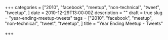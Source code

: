 +++
categories = ["2010", "facebook", "meetup", "non-technical", "tweet", "tweetup", ]
date = 2010-12-29T13:00:00Z
description = ""
draft = true
slug = "year-ending-meetup-tweets"
tags = ["2010", "facebook", "meetup", "non-technical", "tweet", "tweetup", ]
title = "Year Ending Meetup - Tweets"

+++





